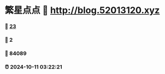 # 繁星点点 :link: http://blog.52013120.xyz 
### :page_facing_up: [23](http://blog.52013120.xyz/tag.html) 
### :speech_balloon: 2 
### :hibiscus: 84089 
### :alarm_clock: 2024-10-11 03:22:21 
